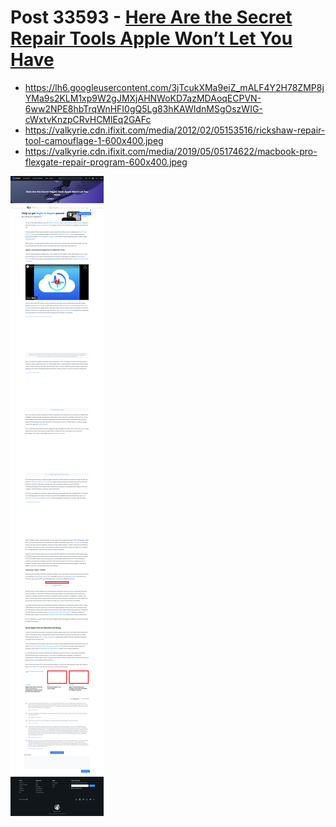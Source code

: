 # Post 33593 - [Here Are the Secret Repair Tools Apple Won’t Let You Have](https://www.ifixit.com/News/33593/heres-the-secret-repair-tool-apple-wont-let-you-have)

- https://lh6.googleusercontent.com/3jTcukXMa9eiZ_mALF4Y2H78ZMP8jYMa9s2KLM1xp9W2gJMXjAHNWoKD7azMDAoqECPVN-6ww2NPE8hbTrqWnHFI0gQ5Lg83hKAWIdnMSgOszWIG-cWxtvKnzpCRvHCMlEq2GAFc
- https://valkyrie.cdn.ifixit.com/media/2012/02/05153516/rickshaw-repair-tool-camouflage-1-600x400.jpeg
- https://valkyrie.cdn.ifixit.com/media/2019/05/05174622/macbook-pro-flexgate-repair-program-600x400.jpeg

![screencap](screenshots/48542d93-9013-4322-99ba-7b53f0b4504d.png)
